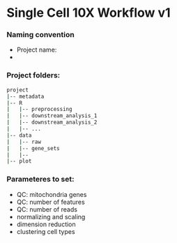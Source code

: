 # Single Cell 10X Workflow v1

### Naming convention
- Project name:
- 

### Project folders:

```bash
project
|-- metadata
|-- R
|   |-- preprocessing
|   |-- downstream_analysis_1
|   |-- downstream_analysis_2
|   |-- ...
|-- data
|   |-- raw
|   |-- gene_sets
|   |--
|-- plot
```

### 

### Parameteres to set:
- QC: mitochondria genes
- QC: number of features
- QC: number of reads
- normalizing and scaling
- dimension reduction
- clustering cell types
